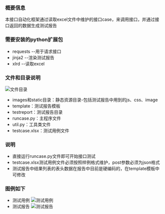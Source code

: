 ### 概要信息
本接口自动化框架通过读取excel文件中维护的接口case，来调用接口，并通过接口返回的数据生成测试报告

### 需要安装的python扩展包
* requests  --用于请求接口
* jinja2    --渲染测试报告
* xlrd      --读取excel

### 文件和目录说明
![文件目录](https://github.com/yinzhixin/InterfaceAutomation/blob/master/images/dir.png)
* images和static目录：静态资源目录-包括测试报告中用到的js、css、image
* template：测试报告模板
* testreport：测试报告目录
* runcase.py：主程序文件
* util.py：工具类文件
* testcase.xlsx：测试用例文件

### 说明
* 直接运行runcase.py文件即可开始接口测试
* testcase.xlsx测试用例文件必须按照样例格式维护，post参数必须为json格式
* 测试报告中结果列表的表头数据在报告中目前是硬编码的，在template模板中可修改

### 图例如下
* 测试用例
![测试用例](https://github.com/yinzhixin/InterfaceAutomation/blob/master/images/case.png)
* 测试报告
![测试报告](https://github.com/yinzhixin/InterfaceAutomation/blob/master/images/report.png)
